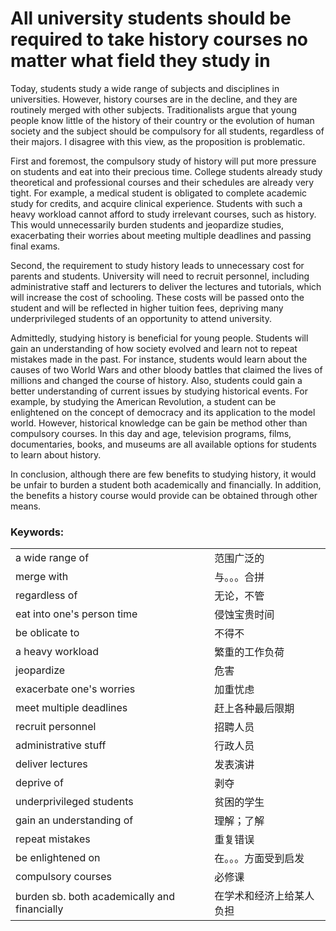 # All university students should be required to take history courses no matter what field they study in

Today, students study a wide range of subjects and disciplines in universities. However, history courses are in the decline, and they are routinely merged with other subjects. Traditionalists argue that young people know little of the history of their country or the evolution of human society and the subject should be compulsory for all students, regardless of their majors. I disagree with this view, as the proposition is problematic.

First and foremost, the compulsory study of history will put more pressure on students and eat into their precious time. College students already study theoretical and professional courses and their schedules are already very tight. For example, a medical student is obligated to complete academic study for credits, and acquire clinical experience. Students with such a heavy workload cannot afford to study irrelevant courses, such as history. This would unnecessarily burden students and jeopardize studies, exacerbating their worries about meeting multiple deadlines and passing final exams.

Second, the requirement to study history leads to unnecessary cost for parents and students. University will need to recruit personnel, including administrative staff and lecturers to deliver the lectures and tutorials, which will increase the cost of schooling. These costs will be passed onto the student and will be reflected in higher tuition fees, depriving many underprivileged students of an opportunity to attend university.

Admittedly, studying history is beneficial for young people. Students will gain an understanding of how society evolved and learn not to repeat mistakes made in the past. For instance, students would learn about the causes of two World Wars and other bloody battles that claimed the lives of millions and changed the course of history. Also, students could gain a better understanding of current issues by studying historical events. For example, by studying the American Revolution, a student can be enlightened on the concept of democracy and its application to the model world. However, historical knowledge can be gain be method other than compulsory courses. In this day and age, television programs, films, documentaries, books, and museums are all available options for students to learn about history.

In conclusion, although there are few benefits to studying history, it would be unfair to burden a student both academically and financially. In addition, the benefits a history course would provide can be obtained through other means.

### Keywords:

|                                              |                          |
| -------------------------------------------- | ------------------------ |
| a wide range of                              | 范围广泛的               |
| merge with                                   | 与。。。合拼             |
| regardless of                                | 无论，不管               |
| eat into one's person time                   | 侵蚀宝贵时间             |
| be oblicate to                               | 不得不                   |
| a heavy workload                             | 繁重的工作负荷           |
| jeopardize                                   | 危害                     |
| exacerbate one's worries                     | 加重忧虑                 |
| meet multiple deadlines                      | 赶上各种最后限期         |
| recruit personnel                            | 招聘人员                 |
| administrative stuff                         | 行政人员                 |
| deliver lectures                             | 发表演讲                 |
| deprive of                                   | 剥夺                     |
| underprivileged students                     | 贫困的学生               |
| gain an understanding of                     | 理解；了解               |
| repeat mistakes                              | 重复错误                 |
| be enlightened on                            | 在。。。方面受到启发     |
| compulsory courses                           | 必修课                   |
| burden sb. both academically and financially | 在学术和经济上给某人负担 |
